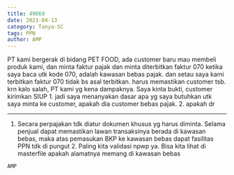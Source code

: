 ```yaml
---
title: 49669
date: 2021-04-13
category: Tanya-SC
tags: PPN
author: AMP
---
```


PT kami bergerak di bidang PET FOOD, ada customer baru mau membeli produk kami, dan minta faktur pajak dan minta diterbitkan faktur 070 ketika saya baca utk kode 070, adalah kawasan bebas pajak. dan setau saya kami terbitkan faktur 070 tidak bs asal terbitkan. harus memastikan customer tsb. krn kalo salah, PT kami yg kena dampaknya. Saya kinta bukti, customer kirimkan SIUP 1. jadi saya menanyakan dasar apa yg saya butuhkan utk saya minta ke customer, apakah dia customer bebas pajak. 2. apakah dr

---

1. Secara perpajakan tdk diatur dokumen khusus yg harus diminta. Selama penjual dapat memastikan lawan transaksinya berada di kawasan bebas, maka atas pemasukan BKP ke kawasan bebas dapat fasilitas PPN tdk di pungut 2. Paling kita validasi npwp ya. Bisa kita lihat di masterfile apakah alamatnya memang di kawasan bebas

`AMP`
